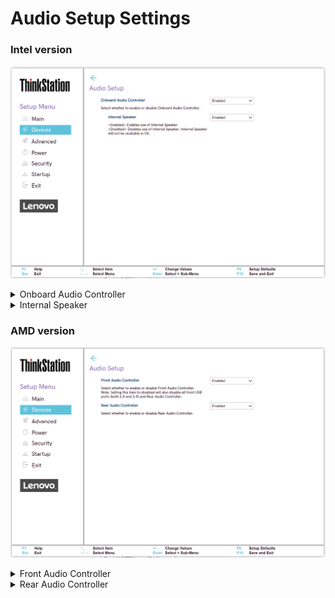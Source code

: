 # Audio Setup Settings #

### Intel version ###
![](./img/ts_audiosetup.png)
<!--![](./img/audiosetup.png)-->

<details><summary>Onboard Audio Controller</summary>

Enable or disable onboard audio controller.

Options:

1. **Enabled**. Default. 
2. Disabled.

!> If set to `Disabled`, the `Internal Speaker` setting will be unavailable.

| WMI Setting name | Values | SVP / SMP Req'd | AMD/Intel |
|:---|:---|:---|:---|
| OnboardAudioController | Disabled, Enabled | yes | Intel |

</details>

<details><summary>Internal Speaker</summary>

Whether the internal speaker is available in the OS.

Options:

1. **Enabled** - Default. 
2. Disabled 

?> Unavailable if `Onboarding Audio Controller` is set to `Disabled`.

| WMI Setting name | Values | SVP / SMP Req'd | AMD/Intel |
|:---|:---|:---|:---|
| InternalSpeaker | Disabled, Enabled | yes | both |

</details>

### AMD version ###

![](./img/ts_amd_audiosetup.png)

<details><summary>Front Audio Controller</summary>

Whether to enable Front Audio Controller.

?> Setting to disabled also disables all front USB ports (both 2.0 and 3.0) and Rear Audio Controller.

Options:

1.  **Enabled** - Default.
2.  Disabled.

| WMI Setting name | Values | SVP or SMP Req'd | AMD/Intel |
|:---|:---|:---|:---|
| FrontAudioController | Enabled, Disabled | yes | AMD |

</details>

<details><summary>Rear Audio Controller</summary>

Whether to enable Rear Audio Controller.

Options:

1.  **Enabled** - Default.
2.  Disabled.

| WMI Setting name | Values | SVP or SMP Req'd | AMD/Intel |
|:---|:---|:---|:---|
| RearAudioController | Disable, Enable | yes | AMD |

</details>
